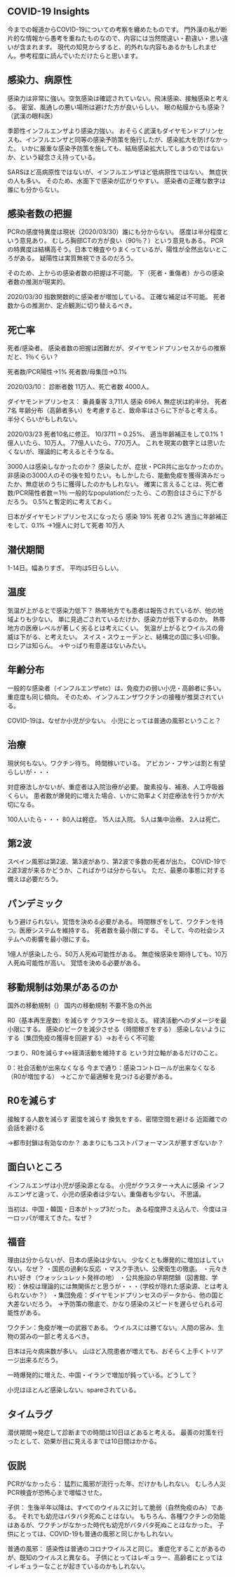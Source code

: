 ## COVID-19 Insights
今までの報道からCOVID-19についての考察を纏めたものです。
門外漢の私が断片的な情報から愚考を重ねたものなので、内容には当然間違い・勘違い・思い違いが含まれます。
現代の知見からすると、的外れな内容もあるかもしれません。参考程度に読んでいただけたらと思います。


## 感染力、病原性
感染力は非常に強い。空気感染は確認されていない。飛沫感染、接触感染と考える。
密室、風通しの悪い場所は避けた方が良いらしい。
眼の粘膜からも感染？（武漢の眼科医）

季節性インフルエンザより感染力強い。
おそらく武漢もダイヤモンドプリンセスも、インフルエンザと同等の感染予防策を施行したが、感染拡大を防げなかった。
いかに厳重な感染予防策を施しても、結局感染拡大してしまうのではないか、という疑念さえ持っている。

SARSほど高病原性ではないが、インフルエンザほど低病原性ではない。
無症状の人も多い。
そのため、水面下で感染が広がりやすい。
感染者の正確な数字は誰にも分からない。


## 感染者数の把握
PCRの感度特異度は現状（2020/03/30）誰にも分からない。
感度は半分程度という意見あり。
むしろ胸部CTの方が良い（90％？）という意見もある。
PCRの特異度は結構高そう。日本で検査やりまくっているが、陽性が全然出ないところがある。
疑陽性は実質無視できるのだろう。


そのため、上からの感染者数の把握は不可能。
下（死者・重傷者）からの感染者数の推測が現実的。

2020/03/30
指数関数的に感染者が増加している。
正確な補足は不可能。
死者数からの推測か、定点観測に切り替えるべき。


## 死亡率
死者/感染者。
感染者数の把握は困難だが、ダイヤモンドプリンセスからの推察だと、1％くらい？

死者数/PCR陽性→1%
死者数/母集団→0.1%

2020/03/10：
診断者数 11万人、死亡者数 4000人。


ダイヤモンドプリンセス：
乗員乗客 3,711人
感染 	696人
無症状は約半分。
死者 7名
年齢分布（高齢者多い）を考慮すると、致命率はさらに下がると考える。
半分くらいかもしれない。

2020/03/23 死者10名に修正。
10/3711 = 0.25%、
適当年齢補正をして0.1%
1億人いたら、10万人。
77億人いたら、770万人。
これを現実の数字とは思いたくないが、理論的に考えるとそうなる。


3000人は感染しなかったのか？
感染したが、症状・PCR共に出なかったのか。
非感染の3000人のその後を知りたい。もしかしたら、能動免疫を獲得済みだったか、無症状のうちに獲得したのかもしれない。
確実に言えることは、死亡者数/PCR陽性者数＝1％
一般的なpopulationだったら、この割合はさらに下がるだろう。
0.5%と暫定的に考えておく。

日本がダイヤモンドプリンセスになったら
感染 19%
死者 0.2%
適当に年齢補正をして、0.1%
→1億人に対して死者 10万人


## 潜伏期間
1-14日。幅ありすぎ。
平均は5日らしい。


## 温度
気温が上がるとで感染力低下？
熱帯地方でも患者は報告されているが、他の地域よりも少ない。
単に見過ごされているだけか、感染力が低下するのか。
熱帯地方の医療レベルが著しく劣るとは考えにくい。
気温が上がるとウイルスの脅威は下がる、と考えたい。
スイス・スウェーデンと、結構北の国に多い印象。ロシアは知らん。
→やっぱり有意差はないみたい。

## 年齢分布
一般的な感染者（インフルエンザetc）は、免疫力の弱い小児・高齢者に多い。
重症度も同じ傾向。
そのため、インフルエンザワクチンの接種が推奨されている。

COVID-19は、なぜか小児が少ない。
小児にとっては普通の風邪ということ？


## 治療
現状何もない。ワクチン待ち。
時間稼いでいる。
アビカン・フサンは割と有望らしいが・・・

対症療法しかないが、重症者は入院治療が必要。
酸素投与、補液、人工呼吸器くらい。
患者数が爆発的に増えた場合、いかに効率よく対症療法を行うかが大切になる。

100人いたら・・・
80人は軽症。
15人は入院。
5人は集中治療。
2人は死亡。


## 第2波
スペイン風邪は第2波、第3波があり、第2波で多数の死者が出た。
COVID-19で2波3波が来るかどうか、こればかりは分からない。
ただ、最悪の事態に対する備えは必要だろう。


## パンデミック
もう避けられない。覚悟を決める必要がある。
時間稼ぎをして、ワクチンを待つ。医療システムを維持する。
死者数を最小限にする。
そして、今の社会システムへの影響を最小限にする。

1億人が感染したら、50万人死ぬ可能性がある。
無症候感染を期待しても、10万人死ぬ可能性が高い。
覚悟を決める必要がある。


## 移動規制は効果があるのか
国外の移動規制（）
国内の移動規制
不要不急の外出

R0（基本再生産数）を減らす
クラスターを抑える。
経済活動へのダメージを最小限にする。
感染のピークを減少させる（時間稼ぎをする）
感染しないようにする（集団免疫の獲得を回避する）→おそらく不可能

つまり、R0を減らす↔経済活動を維持する
という対立軸があるだけのこと。

0：社会活動が出来なくなる
今まで通り：感染コントロールが出来なくなる（R0が増加する）
→どこかで最適解を見つける必要がある。

## R0を減らす
接触する人数を減らす
密度を減らす
換気をする、密閉空間を避ける
近距離での会話を避ける

→都市封鎖は有効なのか？
あまりにもコストパフォーマンスが悪すぎないか？




## 面白いところ
インフルエンザは小児が感染源となる。
小児がクラスター→大人に感染
インフルエンザと違って、小児の感染者は少ない。重傷者も少ない。
不思議。

当初は、中国・韓国・日本がトップ3だった。
ある程度押さえ込んで、今度はヨーロッパが増えてきた。なぜ？


## 福音
理由は分からないが、日本の感染は少ない。
少なくとも爆発的に増加はしていない。なぜ？
・国民の過剰な反応
・マスク手洗い、公衆衛生の徹底。
・元々きれい好き（ウォッシュレット発祥の地）
・公共施設の早期閉鎖（図書館、学校）：休校は理論的には無関係だと思うが・・・（学校が隠れた感染源、とは考えられないか？）
・集団免疫：ダイヤモンドプリンセスのデータから、他の国と大差ないだろう。
→予防策の徹底で、かなり感染のスピードを遅らせられる可能性がある。

ワクチン：免疫が唯一の武器である。
ウイルスには勝てない。人間の営み、生物の営みの一部と考えるべき。

日本は元々病床数が多い。
山ほど入院患者が増えても、おそらく上手くトリアージ出来るだろう。

一時爆発的に増えた、中国・イランで増加が鈍っている。どうして？

小児はほとんど感染しない。spareされている。

## タイムラグ
潜伏期間→発症して診断までの時間は10日ほどあると考える。
最善の対策を行ったとして、効果が目に見えるまでは10日間はかかる。


## 仮説
PCRがなかったら：
猛烈に風邪が流行った年、だけかもしれない。
むしろ人災
PCR検査が恐怖心まで増幅させた。

子供：
生後半年以降は、すべてのウイルスに対して脆弱（自然免疫のみ）である。
それでも幼児はバタバタ死ぬことはない。
もちろん、各種ワクチンの効能はあるが、ワクチンがなかった時代も幼児がバタバタ死ぬことはなかった。
子供にとっては、COVID-19も普通の風邪と同じかもしれない。

普通の風邪：
感染性は普通のコロナウイルスと同じ。
重症化することがあるのが、既知のウイルスと異なる。
子供にとってはレギュラー、高齢者にとってはイレギュラーなことが起きているのかもしれない。
